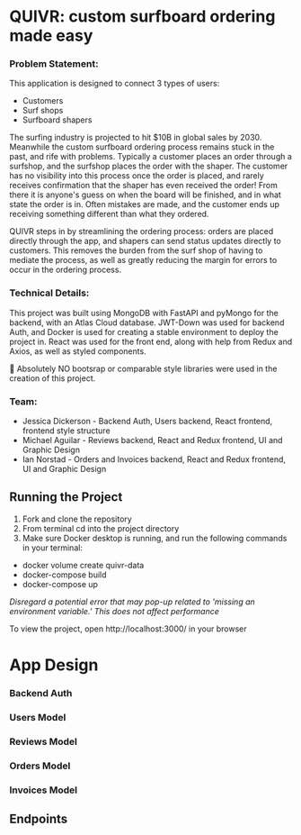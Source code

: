 # QUIVR: custom surfboard ordering made easy

### Problem Statement:

This application is designed to connect 3 types of users: 
- Customers 
- Surf shops
- Surfboard shapers

The surfing industry is projected to hit $10B in global sales by 2030. Meanwhile the custom surfboard ordering process remains stuck in the past, and rife with problems. Typically a customer places an order through a surfshop, and the surfshop places the order with the shaper. The customer has no visibility into this process once the order is placed, and rarely receives confirmation that the shaper has even received the order! From there it is anyone's guess on when the board will be finished, and in what state the order is in. Often mistakes are made, and the customer ends up receiving something different than what they ordered.

QUIVR steps in by streamlining the ordering process: orders are placed directly through the app, and shapers can send status updates directly to customers. This removes the burden from the surf shop of having to mediate the process, as well as greatly reducing the margin for errors to occur in the ordering process. 

### Technical Details:
This project was built using MongoDB with FastAPI and pyMongo for the backend, with an Atlas Cloud database. JWT-Down was used for backend Auth, and Docker is used for creating a stable environment to deploy the project in. React was used for the front end, along with help from Redux and Axios, as well as styled components.

:no_entry_sign:	Absolutely NO bootsrap or comparable style libraries were used in the creation of this project.

### Team:
* Jessica Dickerson - Backend Auth, Users backend, React frontend, frontend style structure
* Michael Aguilar - Reviews backend, React and Redux frontend, UI and Graphic Design
* Ian Norstad - Orders and Invoices backend, React and Redux frontend, UI and Graphic Design


## Running the Project

1. Fork and clone the repository
2. From terminal cd into the project directory
3. Make sure Docker desktop is running, and run the following commands in your terminal:
- docker volume create quivr-data
- docker-compose build
- docker-compose up

_Disregard a potential error that may pop-up related to 'missing an environment variable.' This does not affect performance_

To view the project, open http://localhost:3000/ in your browser

# App Design




### Backend Auth

### Users Model

### Reviews Model

### Orders Model

### Invoices Model


## Endpoints





